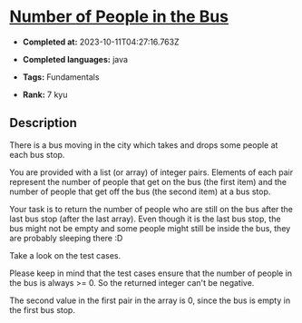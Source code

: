 # [Number of People in the Bus](https://www.codewars.com/kata/5648b12ce68d9daa6b000099)

- **Completed at:** 2023-10-11T04:27:16.763Z

- **Completed languages:** java

- **Tags:** Fundamentals

- **Rank:** 7 kyu

## Description

There is a bus moving in the city which takes and drops some people at each bus stop.

You are provided with a list (or array) of integer pairs. Elements of each pair represent the number of people that get on the bus (the first item) and the number of people that get off the bus (the second item) at a bus stop.

Your task is to return the number of people who are still on the bus after the last bus stop (after the last array). Even though it is the last bus stop, the bus might not be empty and some people might still be inside the bus, they are probably sleeping there :D 

Take a look on the test cases.

Please keep in mind that the test cases ensure that the number of people in the bus is always >= 0. So the returned integer can't be negative.

The second value in the first pair in the array is 0, since the bus is empty in the first bus stop.

